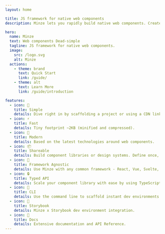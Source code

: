 ```yaml
---
layout: home

title: JS framework for native web components
description: Minze lets you rapidly build native web components. Create encapsulated, reusable, cross-framework web components and scale your component library with ease.

hero:
  name: Minze
  text: Web components Dead-simple
  tagline: JS framework for native web components.
  image:
    src: /logo.svg
    alt: Minze
  actions:
    - theme: brand
      text: Quick Start
      link: /guide/
    - theme: alt
      text: Learn More
      link: /guide/introduction

features:
  - icon: 👶
    title: Simple
    details: Dive right in by scaffolding a project or using a CDN link.
  - icon: ⚡
    title: Fast
    details: Tiny footprint ~2KB (minified and compressed).
  - icon: 🚀
    title: Modern
    details: Based on the latest technologies around web components.
  - icon: 📦
    title: Shareable
    details: Build component libraries or design systems. Define once, use everywhere.
  - icon: 🎲
    title: Framework Agnostic
    details: Use Minze with any common framework - React, Vue, Svelte, etc ...
  - icon: 🔒
    title: Typed API
    details: Scale your component library with ease by using TypeScript.
  - icon: 🧬
    title: CLI
    details: Use the command line to scaffold instant dev environments.
  - icon: 📕
    title: Storybook
    details: Minze x Storybook dev environment integration.
  - icon: 📖
    title: Docs
    details: Extensive documentation and API Reference.
---
```

